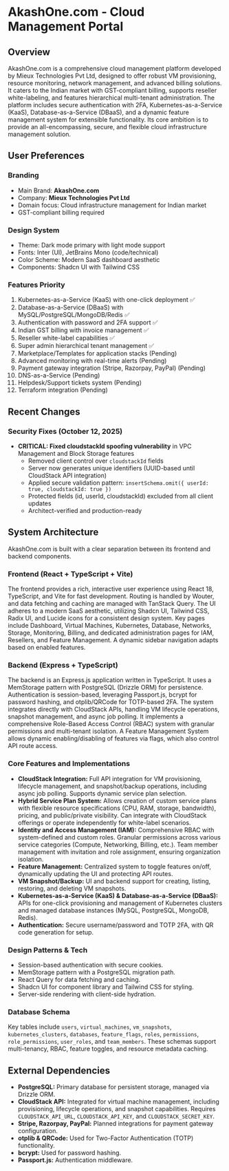 # AkashOne.com - Cloud Management Portal

## Overview
AkashOne.com is a comprehensive cloud management platform developed by Mieux Technologies Pvt Ltd, designed to offer robust VM provisioning, resource monitoring, network management, and advanced billing solutions. It caters to the Indian market with GST-compliant billing, supports reseller white-labeling, and features hierarchical multi-tenant administration. The platform includes secure authentication with 2FA, Kubernetes-as-a-Service (KaaS), Database-as-a-Service (DBaaS), and a dynamic feature management system for extensible functionality. Its core ambition is to provide an all-encompassing, secure, and flexible cloud infrastructure management solution.

## User Preferences
### Branding
- Main Brand: **AkashOne.com**
- Company: **Mieux Technologies Pvt Ltd**
- Domain focus: Cloud infrastructure management for Indian market
- GST-compliant billing required

### Design System
- Theme: Dark mode primary with light mode support
- Fonts: Inter (UI), JetBrains Mono (code/technical)
- Color Scheme: Modern SaaS dashboard aesthetic
- Components: Shadcn UI with Tailwind CSS

### Features Priority
1. Kubernetes-as-a-Service (KaaS) with one-click deployment ✅
2. Database-as-a-Service (DBaaS) with MySQL/PostgreSQL/MongoDB/Redis ✅
3. Authentication with password and 2FA support ✅
4. Indian GST billing with invoice management ✅
5. Reseller white-label capabilities ✅
6. Super admin hierarchical tenant management ✅
7. Marketplace/Templates for application stacks (Pending)
8. Advanced monitoring with real-time alerts (Pending)
9. Payment gateway integration (Stripe, Razorpay, PayPal) (Pending)
10. DNS-as-a-Service (Pending)
11. Helpdesk/Support tickets system (Pending)
12. Terraform integration (Pending)

## Recent Changes
### Security Fixes (October 12, 2025)
- **CRITICAL: Fixed cloudstackId spoofing vulnerability** in VPC Management and Block Storage features
  - Removed client control over `cloudstackId` fields
  - Server now generates unique identifiers (UUID-based until CloudStack API integration)
  - Applied secure validation pattern: `insertSchema.omit({ userId: true, cloudstackId: true })`
  - Protected fields (id, userId, cloudstackId) excluded from all client updates
  - Architect-verified and production-ready

## System Architecture
AkashOne.com is built with a clear separation between its frontend and backend components.

### Frontend (React + TypeScript + Vite)
The frontend provides a rich, interactive user experience using React 18, TypeScript, and Vite for fast development. Routing is handled by Wouter, and data fetching and caching are managed with TanStack Query. The UI adheres to a modern SaaS aesthetic, utilizing Shadcn UI, Tailwind CSS, Radix UI, and Lucide icons for a consistent design system. Key pages include Dashboard, Virtual Machines, Kubernetes, Database, Networks, Storage, Monitoring, Billing, and dedicated administration pages for IAM, Resellers, and Feature Management. A dynamic sidebar navigation adapts based on enabled features.

### Backend (Express + TypeScript)
The backend is an Express.js application written in TypeScript. It uses a MemStorage pattern with PostgreSQL (Drizzle ORM) for persistence. Authentication is session-based, leveraging Passport.js, bcrypt for password hashing, and otplib/QRCode for TOTP-based 2FA. The system integrates directly with CloudStack APIs, handling VM lifecycle operations, snapshot management, and async job polling. It implements a comprehensive Role-Based Access Control (RBAC) system with granular permissions and multi-tenant isolation. A Feature Management System allows dynamic enabling/disabling of features via flags, which also control API route access.

### Core Features and Implementations
- **CloudStack Integration:** Full API integration for VM provisioning, lifecycle management, and snapshot/backup operations, including async job polling. Supports dynamic service plan selection.
- **Hybrid Service Plan System:** Allows creation of custom service plans with flexible resource specifications (CPU, RAM, storage, bandwidth), pricing, and public/private visibility. Can integrate with CloudStack offerings or operate independently for white-label scenarios.
- **Identity and Access Management (IAM):** Comprehensive RBAC with system-defined and custom roles. Granular permissions across various service categories (Compute, Networking, Billing, etc.). Team member management with invitation and role assignment, ensuring organization isolation.
- **Feature Management:** Centralized system to toggle features on/off, dynamically updating the UI and protecting API routes.
- **VM Snapshot/Backup:** UI and backend support for creating, listing, restoring, and deleting VM snapshots.
- **Kubernetes-as-a-Service (KaaS) & Database-as-a-Service (DBaaS):** APIs for one-click provisioning and management of Kubernetes clusters and managed database instances (MySQL, PostgreSQL, MongoDB, Redis).
- **Authentication:** Secure username/password and TOTP 2FA, with QR code generation for setup.

### Design Patterns & Tech
- Session-based authentication with secure cookies.
- MemStorage pattern with a PostgreSQL migration path.
- React Query for data fetching and caching.
- Shadcn UI for component library and Tailwind CSS for styling.
- Server-side rendering with client-side hydration.

### Database Schema
Key tables include `users`, `virtual_machines`, `vm_snapshots`, `kubernetes_clusters`, `databases`, `feature_flags`, `roles`, `permissions`, `role_permissions`, `user_roles`, and `team_members`. These schemas support multi-tenancy, RBAC, feature toggles, and resource metadata caching.

## External Dependencies
- **PostgreSQL:** Primary database for persistent storage, managed via Drizzle ORM.
- **CloudStack API:** Integrated for virtual machine management, including provisioning, lifecycle operations, and snapshot capabilities. Requires `CLOUDSTACK_API_URL`, `CLOUDSTACK_API_KEY`, and `CLOUDSTACK_SECRET_KEY`.
- **Stripe, Razorpay, PayPal:** Planned integrations for payment gateway configuration.
- **otplib & QRCode:** Used for Two-Factor Authentication (TOTP) functionality.
- **bcrypt:** Used for password hashing.
- **Passport.js:** Authentication middleware.
